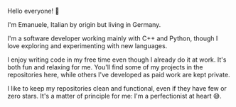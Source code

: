 Hello everyone! 👋

I'm Emanuele, Italian by origin but living in Germany.

I'm a software developer working mainly with C++ and Python, though I love exploring and experimenting with new languages.

I enjoy writing code in my free time even though I already do it at work. It's both fun and relaxing for me. You'll find some of my projects in the repositories here, while others I've developed as paid work are kept private.

I like to keep my repositories clean and functional, even if they have few or zero stars. It's a matter of principle for me: I'm a perfectionist at heart 😅.
